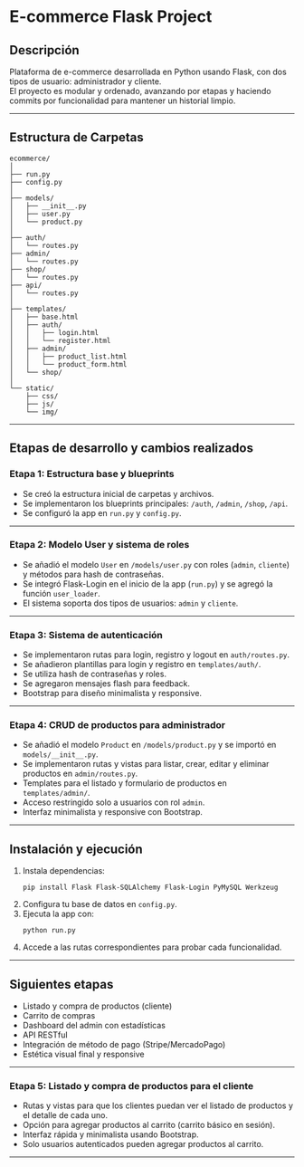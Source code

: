# E-commerce Flask Project

## Descripción

Plataforma de e-commerce desarrollada en Python usando Flask, con dos tipos de usuario: administrador y cliente.  
El proyecto es modular y ordenado, avanzando por etapas y haciendo commits por funcionalidad para mantener un historial limpio.

---

## Estructura de Carpetas

```
ecommerce/
│
├── run.py
├── config.py
│
├── models/
│   ├── __init__.py
│   ├── user.py
│   └── product.py
│
├── auth/
│   └── routes.py
├── admin/
│   └── routes.py
├── shop/
│   └── routes.py
├── api/
│   └── routes.py
│
├── templates/
│   ├── base.html
│   ├── auth/
│   │   ├── login.html
│   │   └── register.html
│   ├── admin/
│   │   ├── product_list.html
│   │   └── product_form.html
│   └── shop/
│
└── static/
    ├── css/
    ├── js/
    └── img/
```

---

## Etapas de desarrollo y cambios realizados

### Etapa 1: Estructura base y blueprints

- Se creó la estructura inicial de carpetas y archivos.
- Se implementaron los blueprints principales: `/auth`, `/admin`, `/shop`, `/api`.
- Se configuró la app en `run.py` y `config.py`.


---

### Etapa 2: Modelo User y sistema de roles

- Se añadió el modelo `User` en `/models/user.py` con roles (`admin`, `cliente`) y métodos para hash de contraseñas.
- Se integró Flask-Login en el inicio de la app (`run.py`) y se agregó la función `user_loader`.
- El sistema soporta dos tipos de usuarios: `admin` y `cliente`.


---

### Etapa 3: Sistema de autenticación

- Se implementaron rutas para login, registro y logout en `auth/routes.py`.
- Se añadieron plantillas para login y registro en `templates/auth/`.
- Se utiliza hash de contraseñas y roles.
- Se agregaron mensajes flash para feedback.
- Bootstrap para diseño minimalista y responsive.


---

### Etapa 4: CRUD de productos para administrador

- Se añadió el modelo `Product` en `/models/product.py` y se importó en `models/__init__.py`.
- Se implementaron rutas y vistas para listar, crear, editar y eliminar productos en `admin/routes.py`.
- Templates para el listado y formulario de productos en `templates/admin/`.
- Acceso restringido solo a usuarios con rol `admin`.
- Interfaz minimalista y responsive con Bootstrap.


---

## Instalación y ejecución

1. Instala dependencias:
   ```
   pip install Flask Flask-SQLAlchemy Flask-Login PyMySQL Werkzeug
   ```
2. Configura tu base de datos en `config.py`.
3. Ejecuta la app con:
   ```
   python run.py
   ```
4. Accede a las rutas correspondientes para probar cada funcionalidad.

---

## Siguientes etapas

- Listado y compra de productos (cliente)
- Carrito de compras
- Dashboard del admin con estadísticas
- API RESTful
- Integración de método de pago (Stripe/MercadoPago)
- Estética visual final y responsive

---
### Etapa 5: Listado y compra de productos para el cliente

- Rutas y vistas para que los clientes puedan ver el listado de productos y el detalle de cada uno.
- Opción para agregar productos al carrito (carrito básico en sesión).
- Interfaz rápida y minimalista usando Bootstrap.
- Solo usuarios autenticados pueden agregar productos al carrito.

---